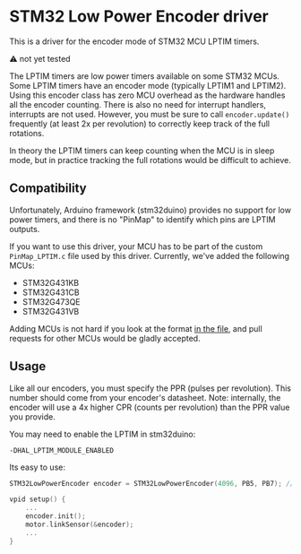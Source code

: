 
# STM32 Low Power Encoder driver

This is a driver for the encoder mode of STM32 MCU LPTIM timers.

:warning: not yet tested

The LPTIM timers are low power timers available on some STM32 MCUs. Some LPTIM timers have an encoder mode (typically LPTIM1 and LPTIM2). Using this encoder class has zero MCU overhead as the hardware handles all the encoder counting. There is also no need for interrupt handlers, interrupts are not used. However, you must be sure to call `encoder.update()` frequently (at least 2x per revolution) to correctly keep track of the full rotations.

In theory the LPTIM timers can keep counting when the MCU is in sleep mode, but in practice tracking the full rotations would be difficult to achieve.

## Compatibility

Unfortunately, Arduino framework (stm32duino) provides no support for low power timers, and there is no "PinMap" to identify which pins are LPTIM outputs.

If you want to use this driver, your MCU has to be part of the custom `PinMap_LPTIM.c` file used by this driver. Currently, we've added the following MCUs:

- STM32G431KB
- STM32G431CB
- STM32G473QE
- STM32G431VB

Adding MCUs is not hard if you look at the format [in the file](./PinMap_LPTIM.c), and pull requests for other MCUs would be gladly accepted.

## Usage

Like all our encoders, you must specify the PPR (pulses per revolution). This number should come from your encoder's datasheet. Note: internally, the encoder will use a 4x higher CPR (counts per revolution) than the PPR value you provide.

You may need to enable the LPTIM in stm32duino:

```
-DHAL_LPTIM_MODULE_ENABLED
```

Its easy to use:

```c++
STM32LowPowerEncoder encoder = STM32LowPowerEncoder(4096, PB5, PB7); // 4096 is the PPR

vpid setup() {
    ...
    encoder.init();
    motor.linkSensor(&encoder);
    ...
}
```